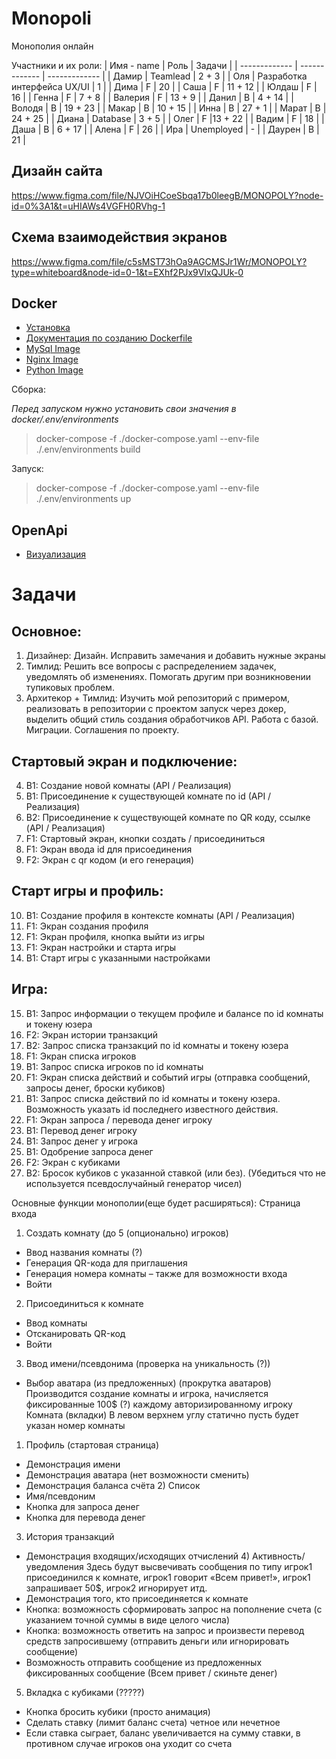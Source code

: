 # Monopoli
Монополия онлайн

Участники и их роли:
| Имя - name  | Роль | Задачи |
| ------------- | ------------- | ------------- |
| Дамир  | Teamlead   | 2 + 3 |
| Оля  | Разработка интерфейса UX/UI  | 1 |
| Дима  | F | 20 |
| Саша  | F | 11 + 12 |
| Юлдаш  | F  | 16 |
| Генна  | F  | 7 + 8 |
| Валерия  | F  | 13 + 9 |
| Данил  | B  | 4 + 14 |
| Володя  | B  | 19 + 23 |
| Макар  | B  | 10 + 15 |
| Инна  | B  | 27 + 1 |
| Марат  | B  | 24 + 25 |
| Диана  | Database  | 3 + 5 |
| Олег  | F  |13 + 22 |
| Вадим  | F  | 18 |
| Даша  | B  | 6 + 17 |
| Алена  | F  | 26 |
| Ира  | Unemployed  | - |
| Даурен  | B  | 21 |

## Дизайн сайта
https://www.figma.com/file/NJVOiHCoeSbqa17b0leegB/MONOPOLY?node-id=0%3A1&t=uHIAWs4VGFH0RVhg-1

## Схема взаимодействия экранов
https://www.figma.com/file/c5sMST73hOa9AGCMSJr1Wr/MONOPOLY?type=whiteboard&node-id=0-1&t=EXhf2PJx9VIxQJUk-0
## Docker

- [Установка](https://docs.docker.com/desktop/install/windows-install)
- [Документация по созданию Dockerfile](https://docs.docker.com/engine/reference/builder)
- [MySql Image](https://hub.docker.com/_/mysql)
- [Nginx Image](https://hub.docker.com/_/nginx)
- [Python Image](https://hub.docker.com/_/python)

Сборка:

_Перед запуском нужно установить свои значения в docker/.env/environments_

> docker-compose -f ./docker-compose.yaml --env-file ./.env/environments build

Запуск:

> docker-compose -f ./docker-compose.yaml --env-file ./.env/environments up

## OpenApi

- [Визуализация](https://editor.swagger.io)

# Задачи

## Основное:

1. Дизайнер: Дизайн. Исправить замечания и добавить нужные экраны
2. Тимлид: Решить все вопросы с распределением задачек, уведомлять об изменениях. Помогать другим при возникновении тупиковых проблем. 
3. Архитекор + Тимлид: Изучить мой репозиторий с примером, реализовать в репозитории с проектом запуск через докер, выделить общий стиль создания обработчиков API. Работа с базой. Миграции. Соглашения по проекту.

## Стартовый экран и подключение:

4. B1: Создание новой комнаты (API / Реализация)
5. B1: Присоединение к существующей комнате по id (API / Реализация)
6. B2: Присоединение к существующей комнате по QR коду, ссылке (API / Реализация)
7. F1: Стартовый экран, кнопки создать / присоединиться
8. F1: Экран ввода id для присоединения
9. F2: Экран с qr кодом (и его генерация)

## Старт игры и профиль:

10. B1: Создание профиля в контексте комнаты (API / Реализация)
11. F1: Экран создания профиля
12. F1: Экран профиля, кнопка выйти из игры
13. F1: Экран настройки и старта игры
14. B1: Старт игры с указанными настройками

## Игра:

15. B1: Запрос информации о текущем профиле и балансе по id комнаты и токену юзера
16. F2: Экран истории транзакций
17. B2: Запрос списка транзакций по id комнаты и токену юзера
18. F1: Экран списка игроков
19. B1: Запрос списка игроков по id комнаты
20. F1: Экран списка действий и событий игры (отправка сообщений, запросы денег, броски кубиков)
21. B1: Запрос списка действий по id комнаты и токену юзера. Возможность указать id последнего известного действия.
22. F1: Экран запроса / перевода денег игроку
23. B1: Перевод денег игроку
24. B1: Запрос денег у игрока
25. B1: Одобрение запроса денег
26. F2: Экран с кубиками
27. B2: Бросок кубиков с указанной ставкой (или без). (Убедиться что не используется псевдослучайный генератор чисел)


Основные функции монополии(еще будет расширяться):
Страница входа
1) Создать комнату (до 5 (опционально) игроков)
- Ввод названия комнаты (?)
- Генерация QR-кода для приглашения
- Генерация номера комнаты – также для возможности входа
- Войти
2) Присоединиться к комнате
- Ввод комнаты
- Отсканировать QR-код
- Войти
3) Ввод имени/псевдонима (проверка на уникальность (?))
- Выбор аватара (из предложенных) (прокрутка аватаров)
Производится создание комнаты и игрока, начисляется фиксированные 100$ (?) каждому
авторизированному игроку
Комната (вкладки)
В левом верхнем углу статично пусть будет указан номер комнаты
1) Профиль (стартовая страница)
- Демонстрация имени
- Демонстрация аватара (нет возможности сменить)
- Демонстрация баланса счёта
   2) Список
- Имя/псевдоним
- Кнопка для запроса денег
- Кнопка для перевода денег
3) История транзакций
- Демонстрация входящих/исходящих отчислений 4) Активность/уведомления
Здесь будут высвечивать сообщения по типу игрок1 присоединился к комнате, игрок1 говорит «Всем привет!», игрок1 запрашивает 50$, игрок2 игнорирует итд.
- Демонстрация того, кто присоединяется к комнате
- Кнопка: возможность сформировать запрос на пополнение счета (с указанием
точной суммы в виде целого числа)
- Кнопка: возможность ответить на запрос и произвести перевод средств
запросившему (отправить деньги или игнорировать сообщение)
- Возможность отправить сообщение из предложенных фиксированных сообщение
(Всем привет / скиньте денег)
5) Вкладка с кубиками (?????)
- Кнопка бросить кубики (просто анимация)
- Сделать ставку (лимит баланс счета) четное или нечетное
- Если ставка сыграет, баланс увеличивается на сумму ставки, в противном случае
игроков
она уходит со счета
